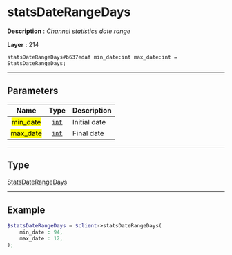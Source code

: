 # statsDateRangeDays

**Description** : *Channel statistics date range*

**Layer** : 214

```tl
statsDateRangeDays#b637edaf min_date:int max_date:int = StatsDateRangeDays;
```

---

## Parameters

| Name | Type | Description |
| :---: | :---: | :--- |
| <mark>min_date</mark> | [`int`](type/int) | Initial date |
| <mark>max_date</mark> | [`int`](type/int) | Final date |

---

## Type

[StatsDateRangeDays](type/StatsDateRangeDays)

---

## Example

```php
$statsDateRangeDays = $client->statsDateRangeDays(
	min_date : 94,
	max_date : 12,
);
```